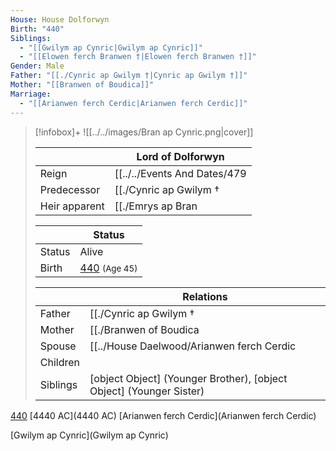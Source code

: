 ```yaml
---
House: House Dolforwyn
Birth: "440"
Siblings:
  - "[[Gwilym ap Cynric|Gwilym ap Cynric]]"
  - "[[Elowen ferch Branwen †|Elowen ferch Branwen †]]"
Gender: Male
Father: "[[./Cynric ap Gwilym †|Cynric ap Gwilym †]]"
Mother: "[[Branwen of Boudica]]"
Marriage:
  - "[[Arianwen ferch Cerdic|Arianwen ferch Cerdic]]"
---
```

> [!infobox]+
> ![[../../images/Bran ap Cynric.png|cover]]
> 
> || Lord of Dolforwyn   |
> | ---- | ---- |
> |Reign | [[../../Events And Dates/479|479]] |
>|Predecessor | [[./Cynric ap Gwilym †|Cynric ap Gwilym †]] |
>|Heir apparent| [[./Emrys ap Bran|Emrys ap Bran]]|
>
> || Status   |
> | ---- | ---- |
> |Status| Alive|
> |Birth| [440](440) <small>(Age 45)</small> |
>
>|| Relations   |
> | ---- | ---- |
> | Father | [[./Cynric ap Gwilym †|Cynric ap Gwilym †]] |
> | Mother | [[./Branwen of Boudica|Branwen of Boudica]] |
> | Spouse | [[../House Daelwood/Arianwen ferch Cerdic|Arianwen ferch Cerdic]] |
> | Children|  |
> | Siblings | [object Object] (Younger Brother), [object Object] (Younger Sister)|
> 





[440](440)
[4440 AC](4440 AC)
[Arianwen ferch Cerdic](Arianwen ferch Cerdic) 

[Gwilym ap Cynric](Gwilym ap Cynric)